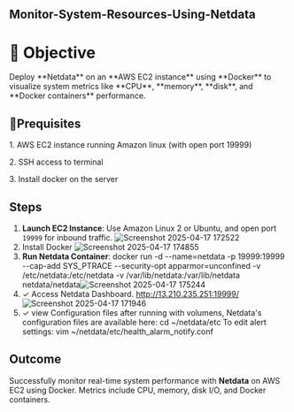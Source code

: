 ## Monitor-System-Resources-Using-Netdata

<h1>📌 Objective</h1>
<p>Deploy **Netdata** on an **AWS EC2 instance** using **Docker** to visualize system metrics like **CPU**, **memory**, **disk**, and **Docker containers** performance.</p>

<h2>🔧Prequisites</h2>
<p>
    1. AWS EC2 instance running Amazon linux (with open port 19999)</p>
     2. SSH access to terminal</p>
      3. Install docker on the server</p>
</p>

## Steps

1. **Launch EC2 Instance**: Use Amazon Linux 2 or Ubuntu, and open port `19999` for inbound traffic. ![Screenshot 2025-04-17 172522](https://github.com/user-attachments/assets/62e95057-b5c4-40aa-b76b-525e57c5c087)
2. Install Docker
   ![Screenshot 2025-04-17 174855](https://github.com/user-attachments/assets/006ae40b-ad2c-4b2a-bd56-edfad2d71664)
3. **Run Netdata Container**:
docker run -d --name=netdata -p 19999:19999
--cap-add SYS_PTRACE --security-opt apparmor=unconfined
-v /etc/netdata:/etc/netdata -v /var/lib/netdata:/var/lib/netdata
netdata/netdata![Screenshot 2025-04-17 175244](https://github.com/user-attachments/assets/6cb9360b-d26d-4956-bcbe-6c3f4f80405e)
4. ✓ Access Netdata Dashboard. http://13.210.235.251:19999/
   ![Screenshot 2025-04-17 171946](https://github.com/user-attachments/assets/77c7da20-95c9-4fe8-98e5-6e911a304ce9)
5. ✓ view Configuration files after running with volumens, Netdata's configuration files are available here: cd ~/netdata/etc
   To edit alert settings: vim ~/netdata/etc/health_alarm_notify.conf
## Outcome
Successfully monitor real-time system performance with **Netdata** on AWS EC2 using Docker. Metrics include CPU, memory, disk I/O, and Docker containers.







